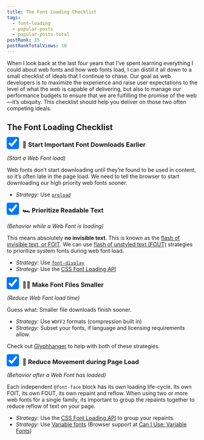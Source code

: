```yaml
---
title: The Font Loading Checklist
tags:
  - font-loading
  - popular-posts
  - popular-posts-total
postRank: 15
postRankTotalViews: 10
---
```


<style>
.post-checklist {
  transform: scale(2.5) translate(2px, -1.5px);
  margin-right: 1.5em;
}
</style>

When I look back at the last four years that I’ve spent learning everything I could about web fonts and how web fonts load, I can distill it all down to a small checklist of ideals that I continue to chase. Our goal as web developers is to maximize the experience and raise user expectations to the level of what the web is capable of delivering, but also to manage our performance budgets to ensure that we are fulfilling the promise of the web—it’s ubiquity. This checklist should help you deliver on those two often competing ideals.

## The Font Loading Checklist

### <label><input type="checkbox" class="post-checklist" checked> 🚦 Start Important Font Downloads Earlier</label>

_(Start a Web Font load)_

Web fonts don’t start downloading until they’re found to be used in content, so it’s often late in the page load. We need to tell the browser to start downloading our high priority web fonts sooner.

* _Strategy:_ Use [`preload`](/web/comprehensive-webfonts/#preload)

### <label><input type="checkbox" class="post-checklist" checked> 🏎 Prioritize Readable Text</label>

_(Behavior while a Web Font is loading)_

This means absolutely **no invisible text**. This is known as the [flash of invisible text, or FOIT](/web/webfont-glossary/#foit). We can use [flash of unstyled text (FOUT)](/web/webfont-glossary/#fout) strategies to prioritize system fonts during web font load.

* _Strategy:_ Use [`font-display`](/web/comprehensive-webfonts/#font-display)
* _Strategy:_ Use the [CSS Font Loading API](/web/comprehensive-webfonts/#fout-class)

### <label><input type="checkbox" class="post-checklist" checked> 🐢🐇 Make Font Files Smaller</label>

_(Reduce Web Font load time)_

Guess what: Smaller file downloads finish sooner.

* _Strategy:_ Use `WOFF2` formats (compression built in)
* _Strategy:_ Subset your fonts, if language and licensing requirements allow.

Check out [Glyphhanger](/web/glyphhanger/) to help with both of these strategies.

### <label><input type="checkbox" class="post-checklist" checked> 🏁 Reduce Movement during Page Load</label>

_(Behavior after a Web Font has loaded)_

Each independent `@font-face` block has its own loading life-cycle. Its own FOIT, its own FOUT, its own repaint and reflow. When using two or more web fonts for a single family, its important to group the repaints together to reduce reflow of text on your page.

* _Strategy:_ Use the [CSS Font Loading API](/web/comprehensive-webfonts/#fout-class) to group your repaints.
* _Strategy:_ Use [Variable fonts](https://medium.com/variable-fonts/https-medium-com-tiro-introducing-opentype-variable-fonts-12ba6cd2369) (Browser support at [Can I Use: Variable Fonts](https://caniuse.com/#feat=variable-fonts))
